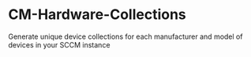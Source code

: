 # CM-Hardware-Collections
Generate unique device collections for each manufacturer and model of devices in your SCCM instance
